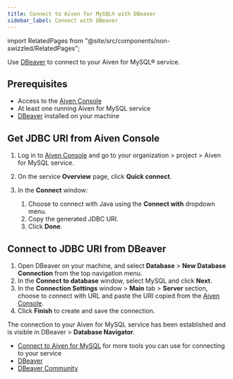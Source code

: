 ```yaml
---
title: Connect to Aiven for MySQL® with DBeaver
sidebar_label: Connect with DBeaver
---
```


import RelatedPages from "@site/src/components/non-swizzled/RelatedPages";

Use [DBeaver](https://dbeaver.com/) to connect to your Aiven for MySQL® service.


## Prerequisites

- Access to the [Aiven Console](https://console.aiven.io/)
- At least one running Aiven for MySQL service
- [DBeaver](https://dbeaver.io/download/) installed on your machine

## Get JDBC URI from Aiven Console

1. Log in to [Aiven Console](https://console.aiven.io/) and go to your organization
   \> project > Aiven for MySQL service.
1. On the service **Overview** page, click **Quick connect**.
1. In the **Connect** window:

   1. Choose to connect with Java using the **Connect with**
      dropdown menu.
   1. Copy the generated JDBC URI.
   1. Click **Done**.

## Connect to JDBC URI from DBeaver

1. Open DBeaver on your machine, and select **Database** > **New Database Connection**
   from the top navigation menu.
1. In the **Connect to database** window, select MySQL and click **Next**.
1. In the **Connection Settings** window > **Main** tab > **Server** section,
   choose to connect with URL and paste the URI copied from the
   [Aiven Console](https://console.aiven.io/).
1. Click **Finish** to create and save the connection.

The connection to your Aiven for MySQL service has been established and is visible in
DBeaver > **Database Navigator**.

<RelatedPages/>

- [Connect to Aiven for MySQL](/docs/products/mysql/howto/list-code-samples) for more
  tools you can use for connecting to your service
- [DBeaver](https://dbeaver.com/)
- [DBeaver Community](https://dbeaver.io/)
